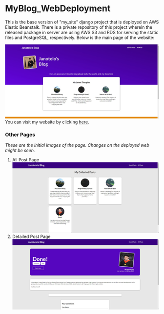 # MyBlog_WebDeployment
This is the base version of "my_site" django project that is deployed on AWS Elastic Beanstalk. There is a private repository of this project wherein the released package in server are using AWS S3 and RDS for serving the static files and PostgreSQL, respectively.  Below is the main page of the website:  

![Main Page](md_images/main_page.jpg)  
You can visit my website by clicking [here](http://django-blog3-env.eba-kjabuy9t.ap-southeast-2.elasticbeanstalk.com/).

### Other Pages  
*These are the initial images of the page. Changes on the deployed web might be seen.*  
1. All Post Page  
![All Post](md_images/all_post.jpg)
2. Detailed Post Page
![Detailed Post](md_images/detailed_post.jpg)